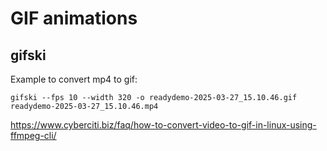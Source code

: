 # GIF animations

## gifski
Example to convert mp4 to gif: 
```
gifski --fps 10 --width 320 -o readydemo-2025-03-27_15.10.46.gif readydemo-2025-03-27_15.10.46.mp4 
```

https://www.cyberciti.biz/faq/how-to-convert-video-to-gif-in-linux-using-ffmpeg-cli/



